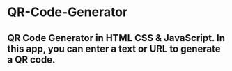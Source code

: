 # QR-Code-Generator
 ## QR Code Generator in HTML CSS & JavaScript. In this app, you can enter a text or URL to generate a QR code.
